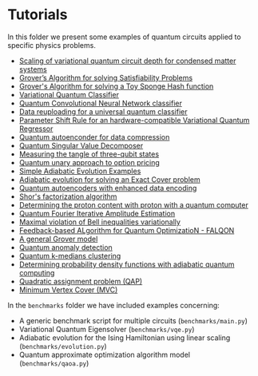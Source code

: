 # Tutorials

In this folder we present some examples of quantum circuits applied to specific
physics problems.

- [Scaling of variational quantum circuit depth for condensed matter systems](aavqe/README.md)
- [Grover’s Algorithm for solving Satisfiability Problems](grover3sat/README.md)
- [Grover's Algorithm for solving a Toy Sponge Hash function](hash-grover/README.md)
- [Variational Quantum Classifier](variational_classifier/README.md)
- [Quantum Convolutional Neural Network classifier](qcnn_classifier/README.md)
- [Data reuploading for a universal quantum classifier](reuploading_classifier/README.md)
- [Parameter Shift Rule for an hardware-compatible Variational Quantum Regressor](vqregressor/README.md)
- [Quantum autoenconder for data compression](autoencoder/README.md)
- [Quantum Singular Value Decomposer](qsvd/README.md)
- [Measuring the tangle of three-qubit states](3_tangle/README.md)
- [Quantum unary approach to option pricing](unary/README.md)
- [Simple Adiabatic Evolution Examples](adiabatic/README.md)
- [Adiabatic evolution for solving an Exact Cover problem](adiabatic-3SAT/README.md)
- [Quantum autoencoders with enhanced data encoding](EF_QAE/README.md)
- [Shor's factorization algorithm](shor/README.md)
- [Determining the proton content with proton with a quantum computer](qPDF/qPDF.ipynb)
- [Quantum Fourier Iterative Amplitude Estimation](qfiae/qfiae_demo.ipynb)
- [Maximal violation of Bell inequalities variationally](bell-variational/README.md)
- [Feedback-based ALgorithm for Quantum OptimizatioN - FALQON](falqon/README.md)
- [A general Grover model](grover/README.md)
- [Quantum anomaly detection](anomaly_detection/README.md)
- [Quantum k-medians clustering](qclustering/README.md)
- [Determining probability density functions with adiabatic quantum computing](adiabatic_qml/adiabatic-qml.ipynb)
- [Quadratic assignment problem (QAP)](qap/README.md)
- [Minimum Vertex Cover (MVC)](mvc/README.md)

In the `benchmarks` folder we have included examples concerning:
- A generic benchmark script for multiple circuits (`benchmarks/main.py`)
- Variational Quantum Eigensolver (`benchmarks/vqe.py`)
- Adiabatic evolution for the Ising Hamiltonian using linear scaling (`benchmarks/evolution.py`)
- Quantum approximate optimization algorithm model (`benchmarks/qaoa.py`)
